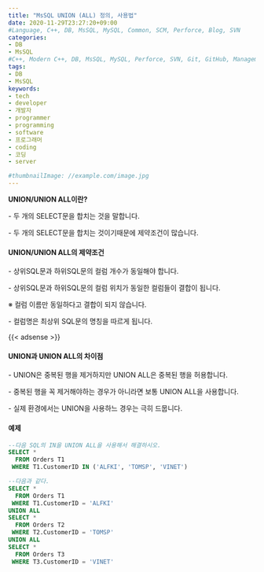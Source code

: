 ```yaml
---
title: "MsSQL UNION (ALL) 정의, 사용법"
date: 2020-11-29T23:27:20+09:00
#Language, C++, DB, MsSQL, MySQL, Common, SCM, Perforce, Blog, SVN
categories:
- DB
- MsSQL
#C++, Modern C++, DB, MsSQL, MySQL, Perforce, SVN, Git, GitHub, Management, Blog, Hugo, Architecture
tags:
- DB
- MsSQL
keywords:
- tech
- developer
- 개발자
- programmer
- programming
- software
- 프로그래머
- coding
- 코딩
- server

#thumbnailImage: //example.com/image.jpg
---
```


**UNION/UNION ALL이란?**

 \- 두 개의 SELECT문을 합치는 것을 말합니다.

 \- 두 개의 SELECT문을 합치는 것이기때문에 제약조건이 많습니다.

<!--more-->

#### UNION/UNION ALL의 제약조건

 \- 상위SQL문과 하위SQL문의 컬럼 개수가 동일해야 합니다.

 \- 상위SQL문과 하위SQL문의 컬럼 위치가 동일한 컬럼들이 결합이 됩니다.

 ※ 컬럼 이름만 동일하다고 결합이 되지 않습니다.

 \- 컬럼명은 최상위 SQL문의 명칭을 따르게 됩니다.

{{< adsense >}}

#### UNION과 UNION ALL의 차이점

 \- UNION은 중복된 행을 제거하지만 UNION ALL은 중복된 행을 허용합니다.

 \- 중복된 행을 꼭 제거해야하는 경우가 아니라면 보통 UNION ALL을 사용합니다.

 \- 실제 환경에서는 UNION을 사용하느 경우는 극히 드뭅니다.



#### 예제

```sql
--다음 SQL의 IN을 UNION ALL을 사용해서 해결하시오.
SELECT *
  FROM Orders T1
 WHERE T1.CustomerID IN ('ALFKI', 'TOMSP', 'VINET')

--다음과 같다.
SELECT *
  FROM Orders T1
 WHERE T1.CustomerID = 'ALFKI'
UNION ALL
SELECT *
  FROM Orders T2
 WHERE T2.CustomerID = 'TOMSP'
UNION ALL
SELECT *
  FROM Orders T3
 WHERE T3.CustomerID = 'VINET'
```

